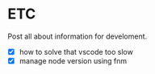 # ETC

Post all about information for develoment.

- [x] how to solve that vscode too slow
- [x] manage node version using fnm
